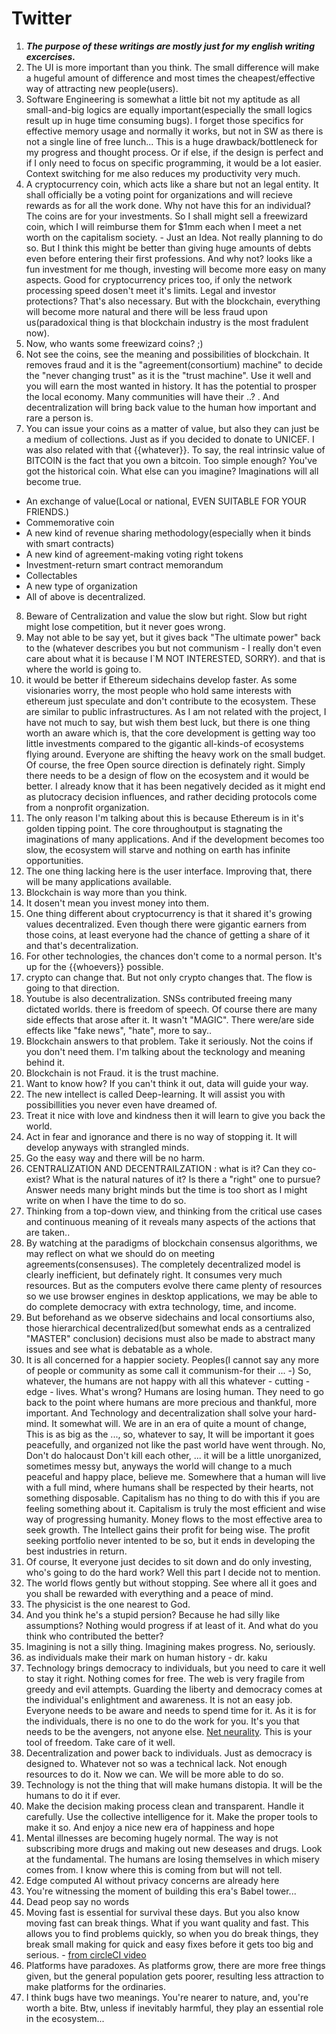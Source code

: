 # Twitter

1. ***The purpose of these writings are mostly just for my english writing excercises.***
2. The UI is more important than you think. The small difference will make a hugeful amount of difference and most times the cheapest/effective way of attracting new people(users).
3. Software Engineering is somewhat a little bit not my aptitude as all small-and-big logics are equally important(especially the small logics result up in huge time consuming bugs). I forget those specifics for effective memory usage and normally it works, but not in SW as there is not a single line of free lunch... This is a huge drawback/bottleneck for my progress and thought process. Or if else, if the design is perfect and if I only need to focus on specific programming, it would be a lot easier. Context switching for me also reduces my productivity very much.
4. A cryptocurrency coin, which acts like a share but not an legal entity. It shall officially be a voting point for organizations and will recieve rewards as for all the work done. Why not have this for an individual? The coins are for your investments. So I shall might sell a freewizard coin, which I will reimburse them for $1mm each when I meet a net worth on the capitalism society. - Just an Idea. Not really planning to do so. But I think this might be better than giving huge amounts of debts even before entering their first professions. And why not? looks like a fun investment for me though, investing will become more easy on many aspects. Good for cryptocurrency prices too, if only the network processing speed dosen't meet it's limits. Legal and investor protections? That's also necessary. But with the blockchain, everything will become more natural and there will be less fraud upon us(paradoxical thing is that blockchain industry is the most fradulent now).
5. Now, who wants some freewizard coins? ;)
6. Not see the coins, see the meaning and possibilities of blockchain. It removes fraud and it is the "agreement(consortium) machine" to decide the "never changing trust" as it is the "trust machine". Use it well and you will earn the most wanted in history. It has the potential to prosper the local economy. Many communities will have their ..? . And decentralization will bring back value to the human how important and rare a person is.
7. You can issue your coins as a matter of value, but also they can just be a medium of collections. Just as if you decided to donate to UNICEF. I was also related with that {{whatever}}. To say, the real intrinsic value of BITCOIN is the fact that you own a bitcoin. Too simple enough? You've got the historical coin. What else can you imagine? Imaginations will all become true.
* An exchange of value(Local or national, EVEN SUITABLE FOR YOUR FRIENDS.)
* Commemorative coin
* A new kind of revenue sharing methodology(especially when it binds with smart contracts)
* A new kind of agreement-making voting right tokens
* Investment-return smart contract memorandum
* Collectables
* A new type of organization
* All of above is decentralized.
8. Beware of Centralization and value the slow but right. Slow but right might lose competition, but it never goes wrong.
9. May not able to be say yet, but it gives back "The ultimate power" back to the (whatever describes you but not communism - I really don't even care about what it is because I`M NOT INTERESTED, SORRY). and that is where the world is going to.
10. it would be better if Ethereum sidechains develop faster. As some visionaries worry, the most people who hold same interests with ethereum just speculate and don't contribute to the ecosystem. These are similar to public infrastructures. As I am not related with the project, I have not much to say, but wish them best luck, but there is one thing worth an aware which is, that the core development is getting way too little investments compared to the gigantic all-kinds-of ecosystems flying around. Everyone are shifting the heavy work on the small budget. Of course, the free Open source direction is definately right. Simply there needs to be a design of flow on the ecosystem and it would be better. I already know that it has been negatively decided as it might end as plutocracy decision influences, and rather deciding protocols come from a nonprofit organization.
11. The only reason I'm talking about this is because Ethereum is in it's golden tipping point. The core throughoutput is stagnating the imaginations of many applications. And if the development becomes too slow, the ecosystem will starve and nothing on earth has infinite opportunities.
12. The one thing lacking here is the user interface. Improving that, there will be many applications available.
13. Blockchain is way more than you think.
14. It dosen't mean you invest money into them.
15. One thing different about cryptocurrency is that it shared it's growing values decentralized. Even though there were gigantic earners from those coins, at least everyone had the chance of getting a share of it and that's decentralization.
16. For other technologies, the chances don't come to a normal person. It's up for the {{whoevers}} possible.
17. crypto can change that. But not only crypto changes that. The flow is going to that direction.
18. Youtube is also decentralization. SNSs contributed freeing many dictated worlds. there is freedom of speech. Of course there are many side effects that arose after it. It wasn't "MAGIC". There were/are side effects like "fake news", "hate", more to say..
19. Blockchain answers to that problem. Take it seriously. Not the coins if you don't need them. I'm talking about the tecknology and meaning behind it.
20. Blockchain is not Fraud. it is the trust machine.
21. Want to know how? If you can't think it out, data will guide your way.
22. The new intellect is called Deep-learning. It will assist you with possibillities you never even have dreamed of.
23. Treat it nice with love and kindness then it will learn to give you back the world.
24. Act in fear and ignorance and there is no way of stopping it. It will develop anyways with strangled minds.
25. Go the easy way and there will be no harm.
26. CENTRALIZATION AND DECENTRAILZATION : what is it? Can they co-exist? What is the natural natures of it? Is there a "right" one to pursue? Answer needs many bright minds but the time is too short as I might write on when I have the time to do so.
27. Thinking from a top-down view, and thinking from the critical use cases and continuous meaning of it reveals many aspects of the actions that are taken..
28. By watching at the paradigms of blockchain consensus algorithms, we may reflect on what we should do on meeting agreements(consensuses). The completely decentralized model is clearly inefficient, but definately right. It consumes very much resources. But as the computers evolve there came plenty of resources so we use browser engines in desktop applications, we may be able to do complete democracy with extra technology, time, and income.
29. But beforehand as we observe sidechains and local consortiums also, those hierarchical decentralized(but somewhat ends as a centralized "MASTER" conclusion) decisions must also be made to abstract many issues and see what is debatable as a whole.
30. It is all concerned for a happier society. Peoples(I cannot say any more of people or community as some call it communism-for their ... -) So, whatever, the humans are not happy with all this whatever - cutting - edge - lives. What's wrong? Humans are losing human. They need to go back to the point where humans are more precious and thankful, more important. And Technology and decentralization shall solve your hard-mind. It somewhat will. We are in an era of quite a mount of change, This is as big as the ..., so, whatever to say, It will be important it goes peacefully, and organized not like the past world have went through. No, Don't do halocaust Don't kill each other, ... it will be a little unorganized, sometimes messy but, anyways the world will change to a much peaceful and happy place, believe me. Somewhere that a human will live with a full mind, where humans shall be respected by their hearts, not something disposable. Capitalism has no thing to do with this if you are feeling something about it. Capitalism is truly the most efficient and wise way of progressing humanity. Money flows to the most effective area to seek growth. The Intellect gains their profit for being wise. The profit seeking portfolio never intented to be so, but it ends in developing the best industries in return.
31. Of course, It everyone just decides to sit down and do only investing, who's going to do the hard work? Well this part I decide not to mention.
32. The world flows gently but without stopping. See where all it goes and you shall be rewarded with everything and a peace of mind.
33. The physicist is the one nearest to God.
34. And you think he's a stupid persion? Because he had silly like assumptions? Nothing would progress if at least of it. And what do you think who contributed the better?
35. Imagining is not a silly thing. Imagining makes progress. No, seriously.
36. as individuals make their mark on human history - dr. kaku
37. Technology brings democracy to individuals, but you need to care it well to stay it right. Nothing comes for free. The web is very fragile from greedy and evil attempts. Guarding the liberty and democracy comes at the individual's enlightment and awareness. It is not an easy job. Everyone needs to be aware and needs to spend time for it. As it is for the individuals, there is no one to do the work for you. It's you that needs to be the avengers, not anyone else. [Net neurality](https://www.theguardian.com/technology/2014/jul/26/net-neutrality-dead-age-of-digital-discrimination-is-here). This is your tool of freedom. Take care of it well.
38. Decentralization and power back to individuals. Just as democracy is designed to. Whatever not so was a technical lack. Not enough resources to do it. Now we can. We will be more able to do so.
39. Technology is not the thing that will make humans distopia. It will be the humans to do it if ever.
40. Make the decision making process clean and transparent. Handle it carefully. Use the collective intelligence for it. Make the proper tools to make it so. And enjoy a nice new era of happiness and hope
41. Mental illnesses are becoming hugely normal. The way is not subscribing more drugs and making out new deseases and drugs. Look at the fundamental. The humans are losing themselves in which misery comes from. I know where this is coming from but will not tell.
42. Edge computed AI without privacy concerns are already here
43. You're witnessing the moment of building this era's Babel tower...
44. Dead peop say no words
45. Moving fast is essential for survival these days. But you also know moving fast can break things. What if you want quality and fast. This allows you to find problems quickly, so when you do break things, they break small making for quick and easy fixes before it gets too big and serious. - [from circleCI video](https://circleci.com/)
46. Platforms have paradoxes. As platforms grow, there are more free things given, but the general population gets poorer, resulting  less attraction to make platforms for the ordinaries.
47. I think bugs have two meanings. You're nearer to nature, and, you're worth a bite. Btw, unless if inevitably harmful, they play an essential role in the ecosystem...
